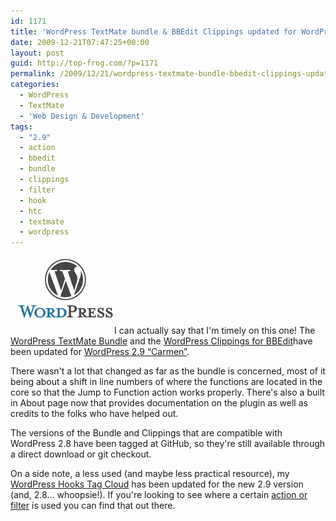 ```yaml
---
id: 1171
title: 'WordPress TextMate bundle & BBEdit Clippings updated for WordPress 2.9'
date: 2009-12-21T07:47:25+00:00
layout: post
guid: http://top-frog.com/?p=1171
permalink: /2009/12/21/wordpress-textmate-bundle-bbedit-clippings-updated-for-wordpress-2-9/
categories:
  - WordPress
  - TextMate
  - 'Web Design & Development'
tags:
  - "2.9"
  - action
  - bbedit
  - bundle
  - clippings
  - filter
  - hook
  - htc
  - textmate
  - wordpress
---
```

<img class="alignright" src="/assets/articles/wp-logo-cropped.png?resize=166%2C124" alt="" title="wp-logo-cropped" />I can actually say that I'm timely on this one! The [WordPress TextMate Bundle](/projects/wordpress-textmate-bundle) and the [WordPress Clippings for BBEdit](/projects/wordpress-clippings-for-bbedit/)have been updated for [WordPress 2.9 &#8220;Carmen&#8221;](http://codex.wordpress.org/Version_2.9). 

There wasn't a lot that changed as far as the bundle is concerned, most of it being about a shift in line numbers of where the functions are located in the core so that the Jump to Function action works properly. There's also a built in About page now that provides documentation on the plugin as well as credits to the folks who have helped out. 

The versions of the Bundle and Clippings that are compatible with WordPress 2.8 have been tagged at GitHub, so they're still available through a direct download or git checkout.

On a side note, a less used (and maybe less practical resource), my [WordPress Hooks Tag Cloud](/htc) has been updated for the new 2.9 version (and, 2.8… whoopsie!). If you're looking to see where a certain [action or filter](http://codex.wordpress.org/Plugin_API) is used you can find that out there.